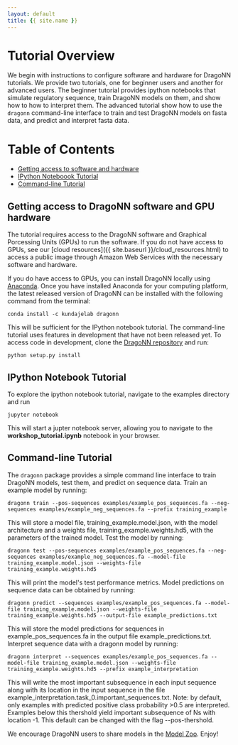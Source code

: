 ```yaml
---
layout: default
title: {{ site.name }}
---
```

# Tutorial Overview

We begin with instructions to configure software and hardware for DragoNN tutorials. We provide two tutorials, one for beginner users and another for advanced users. The beginner tutorial provides ipython notebooks that simulate regulatory sequence, train DragoNN models on them, and show how to how to interpret them. The advanced tutorial show how to use the `dragonn` command-line interface to train and test DragoNN models on fasta data, and predict and interpret fasta data.    

# Table of Contents
 - [Getting access to software and hardware](#getting-access-to-dragonn-software-and-gpu-hardware])  
 - [IPython Noteboook Tutorial](#ipython-notebook-tutorial) 
 - [Command-line Tutorial](#command-line-tutorial) 

## Getting access to DragoNN software and GPU hardware

The tutorial requires access to the DragoNN software and Graphical Porcessing Units (GPUs) to run the software. If you do not have access to GPUs, see our [cloud resources]({{ site.baseurl }}/cloud_resources.html) to access a public image through Amazon Web Services with the necessary software and hardware.

If you do have access to GPUs, you can install DragoNN locally using [Anaconda](<http://www.continuum.io/downloads>).
Once you have installed Anaconda for your computing platform, the latest released version of DragoNN can be installed with the following command from the terminal:

```
conda install -c kundajelab dragonn
```
This will be sufficient for the IPython notebook tutorial. The command-line tutorial uses features in development that have not been released yet. To access code in development, clone the [DragoNN repository](<https://github.com/kundajelab/dragonn>) and run:

```
python setup.py install
```

## IPython Notebook Tutorial

To explore the ipython notebook tutorial, navigate to the examples directory and run

```
jupyter notebook 
```

This will start a jupter notebook server, allowing you to navigate to the **workshop_tutorial.ipynb** notebook in your browser. 

## Command-line Tutorial

The `dragonn` package provides a simple command line interface to train DragoNN models, test them, and predict on sequence data. Train an example model by running:

```
dragonn train --pos-sequences examples/example_pos_sequences.fa --neg-sequences examples/example_neg_sequences.fa --prefix training_example
```

This will store a model file, training_example.model.json, with the model architecture and a weights file, training_example.weights.hd5, with the parameters of the trained model. Test the model by running:

```
dragonn test --pos-sequences examples/example_pos_sequences.fa --neg-sequences examples/example_neg_sequences.fa --model-file training_example.model.json --weights-file training_example.weights.hd5
```

This will print the model's test performance metrics. Model predictions on sequence data can be obtained by running:

```
dragonn predict --sequences examples/example_pos_sequences.fa --model-file training_example.model.json --weights-file training_example.weights.hd5 --output-file example_predictions.txt
```

This will store the model predictions for sequences in example_pos_sequences.fa in the output file example_predictions.txt. Interpret sequence data with a dragonn model by running:

```
dragonn interpret --sequences examples/example_pos_sequences.fa --model-file training_example.model.json --weights-file training_example.weights.hd5 --prefix example_interpretation
```

This will write the most important subsequence in each input sequence along with its location in the input sequence in the file example_interpretation.task_0.important_sequences.txt.
Note: by default, only examples with predicted positive class probability >0.5 are interpreted. Examples below this thershold yield important subsequence of Ns with location -1. This default can be changed with the flag --pos-thershold.


We encourage DragoNN users to share models in the [Model Zoo](https://github.com/kundajelab/dragonn/wiki/Model-Zoo). Enjoy!